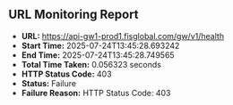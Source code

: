 ## URL Monitoring Report

- **URL:** https://api-gw1-prod1.fisglobal.com/gw/v1/health
- **Start Time:** 2025-07-24T13:45:28.693242
- **End Time:** 2025-07-24T13:45:28.749565
- **Total Time Taken:** 0.056323 seconds
- **HTTP Status Code:** 403
- **Status:** Failure
- **Failure Reason:** HTTP Status Code: 403
